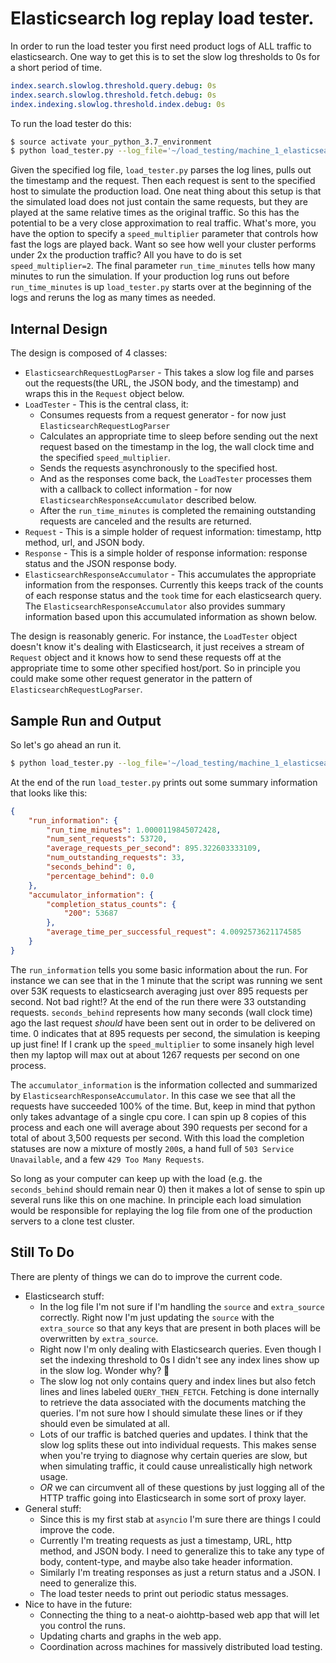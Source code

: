 # Elasticsearch log replay load tester.
In order to run the load tester you first need product logs of ALL traffic to elasticsearch. One way to get this is to set the slow log thresholds to 0s for a short period of time.
```yaml
index.search.slowlog.threshold.query.debug: 0s
index.search.slowlog.threshold.fetch.debug: 0s
index.indexing.slowlog.threshold.index.debug: 0s
```

To run the load tester do this:

```bash
$ source activate your_python_3.7_environment
$ python load_tester.py --log_file='~/load_testing/machine_1_elasticsearch_slowlog.log' --host='qa-core-es3' --port=9200 --speed_multiplier=2 --run_time_minutes=10
```

Given the specified log file, `load_tester.py` parses the log lines, pulls out the timestamp and the request. Then each request is sent to the specified host to simulate the production load. One neat thing about this setup is that the simulated load does not just contain the same requests, but they are played at the same relative times as the original traffic. So this has the potential to be a very close approximation to real traffic. What's more, you have the option to specify a `speed_multiplier` parameter that controls how fast the logs are played back. Want so see how well your cluster performs under 2x the production traffic? All you have to do is set `speed_multiplier=2`. The final parameter `run_time_minutes` tells how many minutes to run the simulation. If your production log runs out before `run_time_minutes` is up `load_tester.py` starts over at the beginning of the logs and reruns the log as many times as needed.

## Internal Design

The design is composed of 4 classes: 

* `ElasticsearchRequestLogParser` - This takes a slow log file and parses out the requests(the URL, the JSON body, and the timestamp) and wraps this in the `Request` object below.
* `LoadTester` - This is the central class, it:
  * Consumes requests from a request generator - for now just `ElasticsearchRequestLogParser`
  * Calculates an appropriate time to sleep before sending out the next request based on the timestamp in the log, the wall clock time and the specified `speed_multiplier`.
  * Sends the requests asynchronously to the specified host.
  * And as the responses come back, the `LoadTester` processes them with a callback to collect information - for now `ElasticsearchResponseAccumulator` described below.
  * After the `run_time_minutes` is completed the remaining outstanding requests are canceled and the results are returned.
* `Request` - This is a simple holder of request information: timestamp, http method, url, and JSON body.
* `Response` - This is a simple holder of response information: response status and the JSON response body.
* `ElasticsearchResponseAccumulator` - This accumulates the appropriate information from the responses. Currently this keeps track of the counts of each response status and the `took` time for each elasticsearch query. The `ElasticsearchResponseAccumulator` also provides summary information based upon this accumulated information as shown below.

The design is reasonably generic. For instance, the `LoadTester` object doesn't know it's dealing with Elasticsearch, it just receives a stream of `Request` object and it knows how to send these requests off at the appropriate time to some other specified host/port. So in principle you could make some other request generator in the pattern of `ElasticsearchRequestLogParser`.


## Sample Run and Output

So let's go ahead an run it. 
 
```bash
$ python load_tester.py --log_file='~/load_testing/machine_1_elasticsearch_slowlog.log' --host='qa-core-es3' --port=9200 --speed_multiplier=10 --run_time_minutes=1
```

 At the end of the run `load_tester.py` prints out some summary information that looks like this:
```json
{
    "run_information": {
        "run_time_minutes": 1.0000119845072428,
        "num_sent_requests": 53720,
        "average_requests_per_second": 895.322603333109,
        "num_outstanding_requests": 33,
        "seconds_behind": 0,
        "percentage_behind": 0.0
    },
    "accumulator_information": {
        "completion_status_counts": {
            "200": 53687
        },
        "average_time_per_successful_request": 4.0092573621174585
    }
}
```

The `run_information` tells you some basic information about the run. For instance we can see that in the 1 minute that the script was running we sent over 53K requests to elasticsearch averaging just over 895 requests per second. Not bad right!? At the end of the run there were 33 outstanding requests. `seconds_behind` represents how many seconds (wall clock time) ago the last request _should_ have been sent out in order to be delivered on time. 0 indicates that at 895 requests per second, the simulation is keeping up just fine! If I crank up the `speed_multiplier` to some insanely high level then my laptop will max out at about 1267 requests per second on one process.

The `accumulator_information` is the information collected and summarized by `ElasticsearchResponseAccumulator`. In this case we see that all the requests have succeeded 100% of the time. But, keep in mind that python only takes advantage of a single cpu core. I can spin up 8 copies of this process and each one will average about 390 requests per second for a total of about 3,500 requests per second. With this load the completion statuses are now a mixture of mostly `200`s, a hand full of `503 Service Unavailable`, and a few `429 Too Many Requests`.

So long as your computer can keep up with the load (e.g. the `seconds_behind` should remain near 0) then it makes a lot of sense to spin up several runs like this on one machine. In principle each load simulation would be responsible for replaying the log file from one of the production servers to a clone test cluster.

## Still To Do

There are plenty of things we can do to improve the current code.

* Elasticsearch stuff:
  * In the log file I'm not sure if I'm handling the `source` and `extra_source` correctly. Right now I'm just updating the `source` with the `extra_source` so that any keys that are present in both places will be overwritten by `extra_source`.
  * Right now I'm only dealing with Elasticsearch queries. Even though I set the indexing threshold to 0s I didn't see any index lines show up in the slow log. Wonder why? 🤔
  * The slow log not only contains query and index lines but also fetch lines and lines labeled `QUERY_THEN_FETCH`. Fetching is done internally to retrieve the data associated with the documents matching the queries. I'm not sure how I should simulate these lines or if they should even be simulated at all.
  * Lots of our traffic is batched queries and updates. I think that the slow log splits these out into individual requests. This makes sense when you're trying to diagnose why certain queries are slow, but when simulating traffic, it could cause unrealistically high network usage.
  * *OR* we can circumvent all of these questions by just logging all of the HTTP traffic going into Elasticsearch in some sort of proxy layer.
* General stuff:
  * Since this is my first stab at `asyncio` I'm sure there are things I could improve the code.
  * Currently I'm treating requests as just a timestamp, URL, http method, and JSON body. I need to generalize this to take any type of body, content-type, and maybe also take header information.
  * Similarly I'm treating responses as just a return status and a JSON. I need to generalize this.
  * The load tester needs to print out periodic status messages.
* Nice to have in the future:
  * Connecting the thing to a neat-o aiohttp-based web app that will let you control the runs.
  * Updating charts and graphs in the web app.
  * Coordination across machines for massively distributed load testing.
